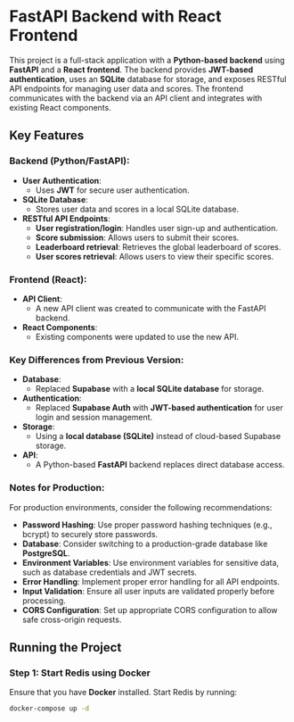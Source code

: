 # FastAPI Backend with React Frontend

This project is a full-stack application with a **Python-based backend** using **FastAPI** and a **React frontend**. The backend provides **JWT-based authentication**, uses an **SQLite** database for storage, and exposes RESTful API endpoints for managing user data and scores. The frontend communicates with the backend via an API client and integrates with existing React components.

## Key Features

### Backend (Python/FastAPI):

- **User Authentication**:
  - Uses **JWT** for secure user authentication.
- **SQLite Database**:
  - Stores user data and scores in a local SQLite database.
- **RESTful API Endpoints**:
  - **User registration/login**: Handles user sign-up and authentication.
  - **Score submission**: Allows users to submit their scores.
  - **Leaderboard retrieval**: Retrieves the global leaderboard of scores.
  - **User scores retrieval**: Allows users to view their specific scores.

### Frontend (React):

- **API Client**:
  - A new API client was created to communicate with the FastAPI backend.
- **React Components**:
  - Existing components were updated to use the new API.

### Key Differences from Previous Version:

- **Database**:
  - Replaced **Supabase** with a **local SQLite database** for storage.
- **Authentication**:
  - Replaced **Supabase Auth** with **JWT-based authentication** for user login and session management.
- **Storage**:
  - Using a **local database (SQLite)** instead of cloud-based Supabase storage.
- **API**:
  - A Python-based **FastAPI** backend replaces direct database access.

### Notes for Production:

For production environments, consider the following recommendations:
- **Password Hashing**: Use proper password hashing techniques (e.g., bcrypt) to securely store passwords.
- **Database**: Consider switching to a production-grade database like **PostgreSQL**.
- **Environment Variables**: Use environment variables for sensitive data, such as database credentials and JWT secrets.
- **Error Handling**: Implement proper error handling for all API endpoints.
- **Input Validation**: Ensure all user inputs are validated properly before processing.
- **CORS Configuration**: Set up appropriate CORS configuration to allow safe cross-origin requests.

## Running the Project

### Step 1: Start Redis using Docker

Ensure that you have **Docker** installed. Start Redis by running:

```bash
docker-compose up -d

